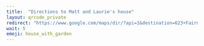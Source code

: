 ```yaml
---
title:  "Directions to Matt and Laurie's house"
layout: qrcode_private
redirect: "https://www.google.com/maps/dir/?api=1&destination=623+Fairmount+Ave%2C+Oakland%2C+California"
wait: 5
emoji: house_with_garden
---
```


